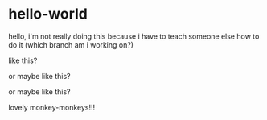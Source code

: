 # hello-world
hello,
i'm not really doing this because i have to teach someone else how to do it (which branch am i working on?)

like this?

or maybe like this?

or maybe like this?

lovely monkey-monkeys!!!
